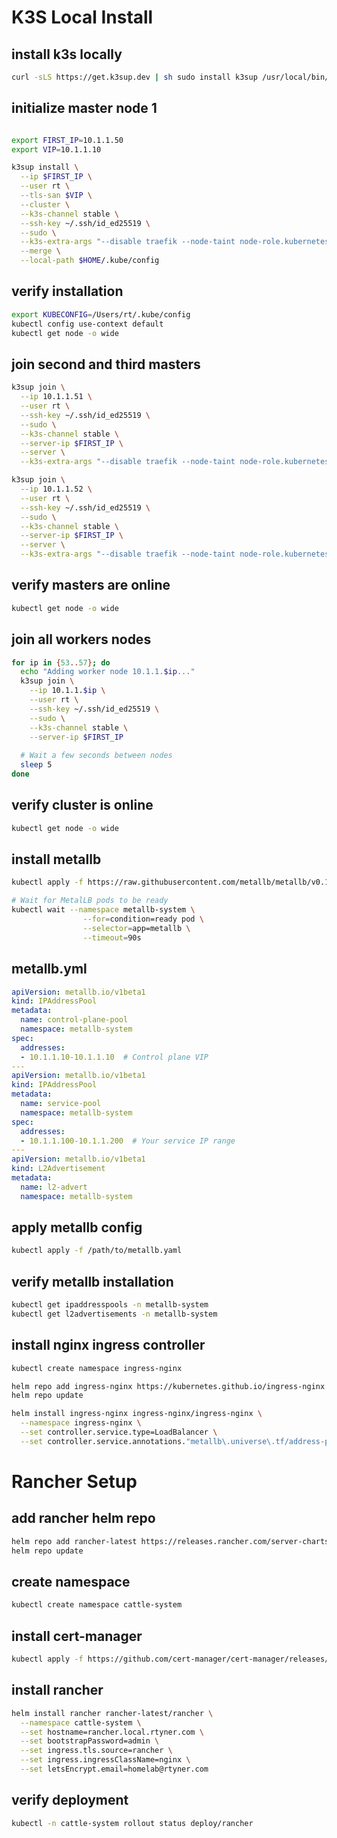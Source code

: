 # K3S Local Install

## install k3s locally
```bash
curl -sLS https://get.k3sup.dev | sh sudo install k3sup /usr/local/bin/
```

## initialize master node 1
```bash

export FIRST_IP=10.1.1.50
export VIP=10.1.1.10

k3sup install \
  --ip $FIRST_IP \
  --user rt \
  --tls-san $VIP \
  --cluster \
  --k3s-channel stable \
  --ssh-key ~/.ssh/id_ed25519 \
  --sudo \
  --k3s-extra-args "--disable traefik --node-taint node-role.kubernetes.io/control-plane:NoSchedule" \
  --merge \
  --local-path $HOME/.kube/config
```

## verify installation
```bash
export KUBECONFIG=/Users/rt/.kube/config
kubectl config use-context default
kubectl get node -o wide
```

## join second and third masters
```bash
k3sup join \
  --ip 10.1.1.51 \
  --user rt \
  --ssh-key ~/.ssh/id_ed25519 \
  --sudo \
  --k3s-channel stable \
  --server-ip $FIRST_IP \
  --server \
  --k3s-extra-args "--disable traefik --node-taint node-role.kubernetes.io/control-plane:NoSchedule"

k3sup join \
  --ip 10.1.1.52 \
  --user rt \
  --ssh-key ~/.ssh/id_ed25519 \
  --sudo \
  --k3s-channel stable \
  --server-ip $FIRST_IP \
  --server \
  --k3s-extra-args "--disable traefik --node-taint node-role.kubernetes.io/control-plane:NoSchedule"
```

## verify masters are online
```bash
kubectl get node -o wide
```

## join all workers nodes 
```bash
for ip in {53..57}; do
  echo "Adding worker node 10.1.1.$ip..."
  k3sup join \
    --ip 10.1.1.$ip \
    --user rt \
    --ssh-key ~/.ssh/id_ed25519 \
    --sudo \
    --k3s-channel stable \
    --server-ip $FIRST_IP
  
  # Wait a few seconds between nodes
  sleep 5
done
```

## verify cluster is online
```bash
kubectl get node -o wide
```

## install metallb
```bash
kubectl apply -f https://raw.githubusercontent.com/metallb/metallb/v0.13.12/config/manifests/metallb-native.yaml

# Wait for MetalLB pods to be ready
kubectl wait --namespace metallb-system \
                --for=condition=ready pod \
                --selector=app=metallb \
                --timeout=90s
```

## metallb.yml
```yaml
apiVersion: metallb.io/v1beta1
kind: IPAddressPool
metadata:
  name: control-plane-pool
  namespace: metallb-system
spec:
  addresses:
  - 10.1.1.10-10.1.1.10  # Control plane VIP
---
apiVersion: metallb.io/v1beta1
kind: IPAddressPool
metadata:
  name: service-pool
  namespace: metallb-system
spec:
  addresses:
  - 10.1.1.100-10.1.1.200  # Your service IP range
---
apiVersion: metallb.io/v1beta1
kind: L2Advertisement
metadata:
  name: l2-advert
  namespace: metallb-system
```

## apply metallb config
```bash
kubectl apply -f /path/to/metallb.yaml
```

## verify metallb installation
```bash
kubectl get ipaddresspools -n metallb-system
kubectl get l2advertisements -n metallb-system
```

## install nginx ingress controller
```bash
kubectl create namespace ingress-nginx

helm repo add ingress-nginx https://kubernetes.github.io/ingress-nginx
helm repo update

helm install ingress-nginx ingress-nginx/ingress-nginx \
  --namespace ingress-nginx \
  --set controller.service.type=LoadBalancer \
  --set controller.service.annotations."metallb\.universe\.tf/address-pool"=service-pool
```

# Rancher Setup

## add rancher helm repo
```bash
helm repo add rancher-latest https://releases.rancher.com/server-charts/latest
helm repo update
```

## create namespace
```bash
kubectl create namespace cattle-system
```

## install cert-manager
```bash
kubectl apply -f https://github.com/cert-manager/cert-manager/releases/download/v1.14.4/cert-manager.yaml
```

## install rancher
```bash
helm install rancher rancher-latest/rancher \
  --namespace cattle-system \
  --set hostname=rancher.local.rtyner.com \
  --set bootstrapPassword=admin \
  --set ingress.tls.source=rancher \
  --set ingress.ingressClassName=nginx \
  --set letsEncrypt.email=homelab@rtyner.com
```

## verify deployment
```bash
kubectl -n cattle-system rollout status deploy/rancher
```
